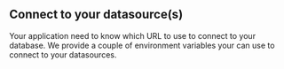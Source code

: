 <!-- usedin: [ _node/deployment/application-settings-node-v1.md] -->


##  Connect to your datasource(s)

Your application need to know which URL to use to connect to your database. We provide a couple of environment variables your can use to connect to your datasources.

